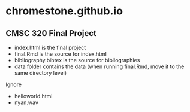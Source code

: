 # chromestone.github.io

## CMSC 320 Final Project

* index.html is the final project
* final.Rmd is the source for index.html
* bibliography.bibtex is the source for bibliographies
* data folder contains the data (when running final.Rmd, move it to the same directory level)

Ignore

* helloworld.html
* nyan.wav